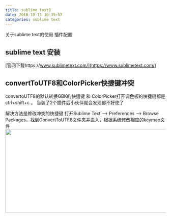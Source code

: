 ```yaml
---
title: sublime text3
date: 2016-10-11 10:39:57
categories: sublime text
---
```

关于sublime text的使用 插件配置 
<!-- more -->

sublime text 安装
----
[官网下载https://www.sublimetext.com/](https://www.sublimetext.com/)

convertToUTF8和ColorPicker快捷键冲突
----
convertoUTF8的默认转换GBK的快捷键 和 ColorPicker打开调色板的快捷键都是ctrl+shift+c 。
当装了2个插件后小伙伴就会发现都不好使了

解决方法是修改冲突的快捷键
打开Sublime Text --> Preferences --> Browse Packages，找到ConvertToUTF8文件夹并进入，根据系统修改相应的keymap文件
<img src="/images/6.png" width="800" height="263" />

















